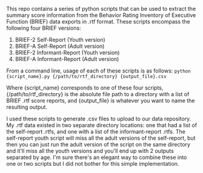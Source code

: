 This repo contains a series of python scripts that can be used to extract the summary score information from the Behavior Rating Inventory of Executive Function (BRIEF) data exports in .rtf format. These scripts encompass the following four BRIEF versions:

1. BRIEF-2 Self-Report (Youth version)
2. BRIEF-A Self-Report (Adult version)
3. BRIEF-2 Informant-Report (Youth version)
4. BRIEF-A Informant-Report (Adult version)

From a command line, usage of each of these scripts is as follows: 
`python {script_name}.py {/path/to/rtf_directory} {output_file}.csv`

Where {script_name} corresponds to one of these four scripts, {/path/to/rtf_directory} is the absolute file path to a directory with a list of BRIEF .rtf score reports, and {output_file} is whatever you want to name the resulting output.

I used these scripts to generate .csv files to upload to our data repository. My .rtf data existed in two separate directory locations: one that had a list of the self-report .rtfs, and one with a list of the informant-report .rtfs. The self-report youth script will miss all the adult versions of the self-report, but then you can just run the adult version of the script on the same directory and it'll miss all the youth versions and you'll end up with 2 outputs separated by age. I'm sure there's an elegant way to combine these into one or two scripts but I did not bother for this simple implementation. 
